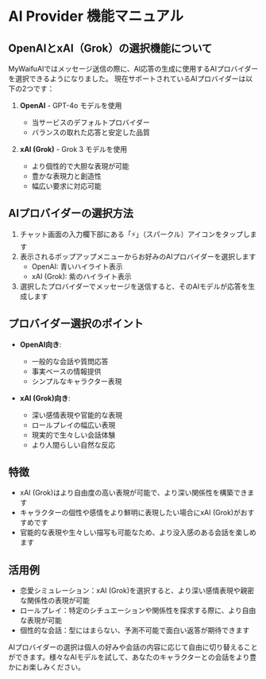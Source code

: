 # AI Provider 機能マニュアル

## OpenAIとxAI（Grok）の選択機能について

MyWaifuAIではメッセージ送信の際に、AI応答の生成に使用するAIプロバイダーを選択できるようになりました。
現在サポートされているAIプロバイダーは以下の2つです：

1. **OpenAI** - GPT-4o モデルを使用
   - 当サービスのデフォルトプロバイダー
   - バランスの取れた応答と安定した品質

2. **xAI (Grok)** - Grok 3 モデルを使用
   - より個性的で大胆な表現が可能
   - 豊かな表現力と創造性
   - 幅広い要求に対応可能

## AIプロバイダーの選択方法

1. チャット画面の入力欄下部にある「⚡️」（スパークル）アイコンをタップします
2. 表示されるポップアップメニューからお好みのAIプロバイダーを選択します
   - OpenAI: 青いハイライト表示
   - xAI (Grok): 紫のハイライト表示
3. 選択したプロバイダーでメッセージを送信すると、そのAIモデルが応答を生成します

## プロバイダー選択のポイント

- **OpenAI向き**:
  - 一般的な会話や質問応答
  - 事実ベースの情報提供
  - シンプルなキャラクター表現

- **xAI (Grok)向き**:
  - 深い感情表現や官能的な表現
  - ロールプレイの幅広い表現
  - 現実的で生々しい会話体験
  - より人間らしい自然な反応

## 特徴

- xAI (Grok)はより自由度の高い表現が可能で、より深い関係性を構築できます
- キャラクターの個性や感情をより鮮明に表現したい場合にxAI (Grok)がおすすめです
- 官能的な表現や生々しい描写も可能なため、より没入感のある会話を楽しめます

## 活用例

- 恋愛シミュレーション：xAI (Grok)を選択すると、より深い感情表現や親密な関係性の表現が可能
- ロールプレイ：特定のシチュエーションや関係性を探求する際に、より自由な表現が可能
- 個性的な会話：型にはまらない、予測不可能で面白い返答が期待できます

AIプロバイダーの選択は個人の好みや会話の内容に応じて自由に切り替えることができます。様々なAIモデルを試して、あなたのキャラクターとの会話をより豊かにお楽しみください。
